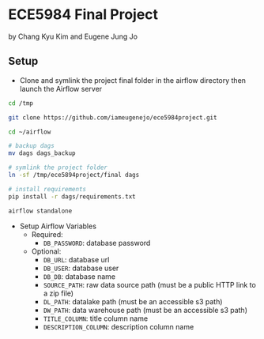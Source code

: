 # ECE5984 Final Project
by Chang Kyu Kim and Eugene Jung Jo

## Setup

* Clone and symlink the project final folder in the airflow directory then launch the Airflow server
```bash
cd /tmp

git clone https://github.com/iameugenejo/ece5984project.git

cd ~/airflow

# backup dags
mv dags dags_backup

# symlink the project folder
ln -sf /tmp/ece5894project/final dags

# install requirements
pip install -r dags/requirements.txt

airflow standalone
```

* Setup Airflow Variables
  * Required:
    * `DB_PASSWORD`: database password
  * Optional:
    * `DB_URL`: database url
    * `DB_USER`: database user
    * `DB_DB`: database name 
    * `SOURCE_PATH`: raw data source path (must be a public HTTP link to a zip file)
    * `DL_PATH`: datalake path (must be an accessible s3 path)
    * `DW_PATH`: data warehouse path (must be an accessible s3 path)
    * `TITLE_COLUMN`: title column name
    * `DESCRIPTION_COLUMN`: description column name
